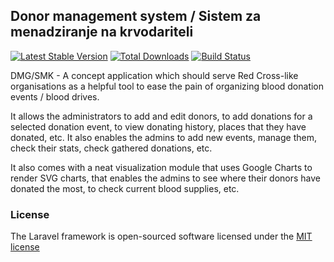 ## Donor management system / Sistem za menadziranje na krvodariteli

[![Latest Stable Version](https://poser.pugx.org/laravel/framework/version.png)](https://packagist.org/packages/laravel/framework) [![Total Downloads](https://poser.pugx.org/laravel/framework/d/total.png)](https://packagist.org/packages/laravel/framework) [![Build Status](https://travis-ci.org/laravel/framework.png)](https://travis-ci.org/laravel/framework)

DMG/SMK - A concept application which should serve Red Cross-like organisations as a helpful tool to ease the pain of organizing blood donation events / blood drives.

It allows the administrators to add and edit donors, to add donations for a selected donation event, to view donating history, places that they have donated, etc.
It also enables the admins to add new events, manage them, check their stats, check gathered donations, etc. 

It also comes with a neat visualization module that uses Google Charts to render SVG charts, that enables the admins to see where their donors have donated the most, to check current blood supplies, etc.


### License

The Laravel framework is open-sourced software licensed under the [MIT license](http://opensource.org/licenses/MIT)
